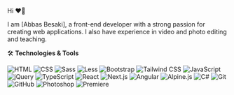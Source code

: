  Hi ❤👋

I am [Abbas Besaki], a front-end developer with a strong passion for creating web applications. I also have experience in video and photo editing and teaching.


🛠️ **Technologies & Tools**

 ![HTML](https://img.shields.io/badge/HTML-E34F26?style=for-the-badge&logo=html5&logoColor=white) 
 ![CSS](https://img.shields.io/badge/CSS-1572B6?style=for-the-badge&logo=css3&logoColor=white) 
 ![Sass](https://img.shields.io/badge/Sass-CC6699?style=for-the-badge&logo=sass&logoColor=white) 
 ![Less](https://img.shields.io/badge/Less-1D365D?style=for-the-badge&logo=less&logoColor=white)
 ![Bootstrap](https://img.shields.io/badge/Bootstrap-7952B3?style=for-the-badge&logo=bootstrap&logoColor=white) 
 ![Tailwind CSS](https://img.shields.io/badge/Tailwind_CSS-38B2AC?style=for-the-badge&logo=tailwind-css&logoColor=white) 
 ![JavaScript](https://img.shields.io/badge/JavaScript-F7DF1E?style=for-the-badge&logo=javascript&logoColor=black) 
 ![jQuery](https://img.shields.io/badge/jQuery-0769AD?style=for-the-badge&logo=jquery&logoColor=white) 
 ![TypeScript](https://img.shields.io/badge/TypeScript-3178C6?style=for-the-badge&logo=typescript&logoColor=white) 
 ![React](https://img.shields.io/badge/React-61DAFB?style=for-the-badge&logo=react&logoColor=black) 
 ![Next.js](https://img.shields.io/badge/Next.js-000000?style=for-the-badge&logo=next.js&logoColor=white) 
 ![Angular](https://img.shields.io/badge/Angular-DD0031?style=for-the-badge&logo=angular&logoColor=white) 
 ![Alpine.js](https://img.shields.io/badge/Alpine.js-8BC0D0?style=for-the-badge&logo=alpine.js&logoColor=black) 
 ![C#](https://img.shields.io/badge/C%23-239120?style=for-the-badge&logo=c-sharp&logoColor=white) 
 ![Git](https://img.shields.io/badge/Git-F05032?style=for-the-badge&logo=git&logoColor=white)
 ![GitHub](https://img.shields.io/badge/GitHub-181717?style=for-the-badge&logo=github&logoColor=white) 
 ![Photoshop](https://img.shields.io/badge/Photoshop-31A8FF?style=for-the-badge&logo=adobe-photoshop&logoColor=white) 
 ![Premiere](https://img.shields.io/badge/Premiere-9999FF?style=for-the-badge&logo=adobe-premiere-pro&logoColor=white) 

